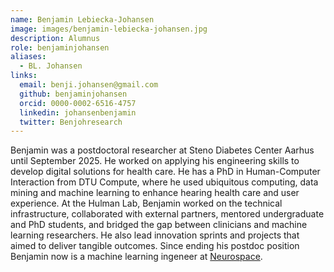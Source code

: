 ```yaml
---
name: Benjamin Lebiecka-Johansen
image: images/benjamin-lebiecka-johansen.jpg
description: Alumnus
role: benjaminjohansen
aliases:
  - BL. Johansen
links:
  email: benji.johansen@gmail.com
  github: benjaminjohansen
  orcid: 0000-0002-6516-4757
  linkedin: johansenbenjamin
  twitter: Benjohresearch
---
```


Benjamin was a postdoctoral researcher at Steno Diabetes Center Aarhus until September 2025. He worked on applying his engineering skills to develop digital solutions for health care. 
He has a PhD in Human-Computer Interaction from DTU Compute, where he used ubiquitous computing, data mining and machine learning to enhance hearing health care and user experience.
At the Hulman Lab, Benjamin worked on the technical infrastructure, collaborated with external partners, mentored undergraduate and PhD students, and bridged the gap between clinicians and machine learning researchers. He also lead innovation sprints and projects that aimed to deliver tangible outcomes. Since ending his postdoc position Benjamin now is a machine learning ingeneer at [Neurospace](https://neurospace.io/). 
